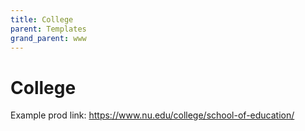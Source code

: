 ```yaml
---
title: College
parent: Templates
grand_parent: www
---
```


# College

Example prod link: https://www.nu.edu/college/school-of-education/